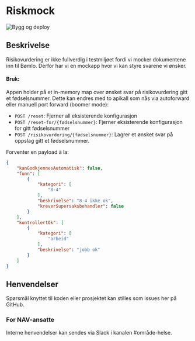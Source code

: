 # Riskmock
![Bygg og deploy](https://github.com/navikt/helse-sparkel-institusjonsopphold/workflows/Bygg%20og%20deploy/badge.svg)

## Beskrivelse
Risikovurdering er ikke fullverdig i testmiljøet fordi vi mocker dokumentene inn til Bømlo. Derfor har vi en mockapp
hvor vi kan styre svarene vi ønsker.

#### Bruk:
Appen holder på et in-memory map over ønsket svar på risikovurdering gitt et fødselsnummer. Dette kan endres med to apikall som nås via autoforward eller manuell port forward (boomer mode):
- `POST /reset`: Fjerner all eksisterende konfigurasjon
- `POST /reset-fnr/{fødselsnummer}`: Fjerner eksisterende konfigurasjon for gitt fødselsnummer
- `POST /risikovurdering/{fødselsnummer}`: Lagrer et ønsket svar på oppslag gitt et fødselsnummer.

Forventer en payload à la:
```json
{
    "kanGodkjennesAutomatisk": false,
    "funn": [
        {
            "kategori": [
                "8-4"
            ],
            "beskrivelse": "8-4 ikke ok",
            "kreverSupersaksbehandler": false
        }
    ],
    "kontrollertOk": [
        {
            "kategori": [
                "arbeid"
            ],
            "beskrivelse": "jobb ok"
        }
    ]
}
```

## Henvendelser
Spørsmål knyttet til koden eller prosjektet kan stilles som issues her på GitHub.

### For NAV-ansatte
Interne henvendelser kan sendes via Slack i kanalen #område-helse.
